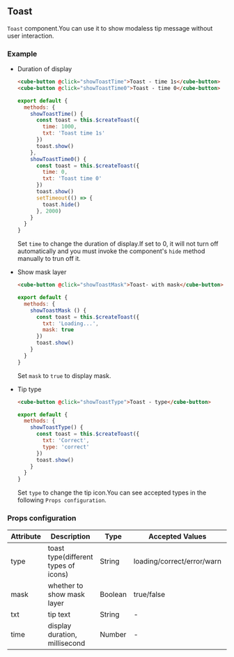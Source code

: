 ## Toast

`Toast` component.You can use it to show modaless tip message without user interaction. 

### Example

- Duration of display

  ```html
  <cube-button @click="showToastTime">Toast - time 1s</cube-button>
  <cube-button @click="showToastTime0">Toast - time 0</cube-button>
  ```
  ```js
  export default {
    methods: {
      showToastTime() {
        const toast = this.$createToast({
          time: 1000,
          txt: 'Toast time 1s'
        })
        toast.show()
      },
      showToastTime0() {
        const toast = this.$createToast({
          time: 0,
          txt: 'Toast time 0'
        })
        toast.show()
        setTimeout(() => {
          toast.hide()
        }, 2000)
      }
    }
  }
  ```

  Set `time` to change the duration of display.If set to 0, it will not turn off automatically and you must invoke the component's `hide` method manually to trun off it.

- Show mask layer

  ```html
  <cube-button @click="showToastMask">Toast- with mask</cube-button>
  ```
  ```js
  export default {
    methods: {
      showToastMask () {
        const toast = this.$createToast({
          txt: 'Loading...',
          mask: true
        })
        toast.show()
      }
    }
  }
  ```

  Set `mask` to `true` to display mask.

- Tip type

  ```html
  <cube-button @click="showToastType">Toast - type</cube-button>
  ```
  ```js
  export default {
    methods: {
      showToastType() {
        const toast = this.$createToast({
          txt: 'Correct',
          type: 'correct'
        })
        toast.show()
      }
    }
  }
  ```
  Set `type` to change the tip icon.You can see accepted types in the following `Props configuration`.

### Props configuration

| Attribute | Description | Type | Accepted Values | Default |
| - | - | - | - | - |
| type | toast type(different types of icons) | String | loading/correct/error/warn | loading |
| mask | whether to show mask layer | Boolean | true/false | false |
| txt | tip text | String | - | '' |
| time | display duration, millisecond | Number | - | 3000 |

